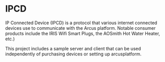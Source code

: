 # IPCD

IP Connected Device (IPCD) is a protocol that various internet connected devices use to communicate with the Arcus platform. Notable consumer products include the IRIS Wifi Smart Plugs, the AOSmith Hot Water Heater, etc.)

This project includes a sample server and client that can be used independently of purchasing devices or setting up arcusplatform.
